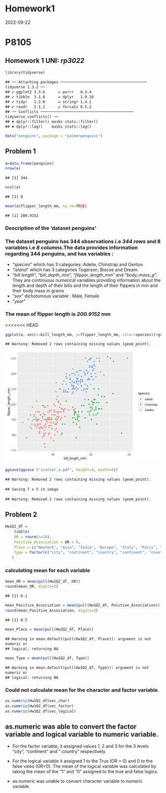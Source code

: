 Homework1
================
2022-09-22

# P8105

## Homework 1 **UNI**: *rp3022*

``` r
library(tidyverse)
```

    ## ── Attaching packages ─────────────────────────────────────── tidyverse 1.3.2 ──
    ## ✔ ggplot2 3.3.6      ✔ purrr   0.3.4 
    ## ✔ tibble  3.1.8      ✔ dplyr   1.0.10
    ## ✔ tidyr   1.2.0      ✔ stringr 1.4.1 
    ## ✔ readr   2.1.2      ✔ forcats 0.5.2 
    ## ── Conflicts ────────────────────────────────────────── tidyverse_conflicts() ──
    ## ✖ dplyr::filter() masks stats::filter()
    ## ✖ dplyr::lag()    masks stats::lag()

``` r
data("penguins", package = "palmerpenguins")
```

## Problem 1

``` r
a=data.frame(penguins)
nrow(a)
```

    ## [1] 344

``` r
ncol(a)
```

    ## [1] 8

``` r
mean(a$flipper_length_mm, na.rm=TRUE)
```

    ## [1] 200.9152

### Description of the ‘dataset penguins’

### The dataset penguins has 344 observations i.e *344 rows* and 8 variables i.e *8 columns*.The data provides information regarding 344 penguins, and has variables :

-   “*species*” which has 3 categories: Adelie, Chinstrap and Gentoo  
-   “*island*” which has 3 categories Togerson, Biscoe and Dream.
-   “*bill length*”, “*bill_depth_mm*”, “*flipper_length_mm*” and
    “*body_mass_g*”: They are continuous numerical variables providing
    information about the length and depth of their bills and the length
    of their flippers in mm and their body mass in grams
-   “*sex*” dichotomous variable : Male, Female
-   “*year*”

### The mean of flipper length is *200.9152* mm

\<\<\<\<\<\<\< HEAD

``` r
ggplot(a, aes(x=bill_length_mm, y=flipper_length_mm, color=species))+geom_point()
```

    ## Warning: Removed 2 rows containing missing values (geom_point).

![](hw1_files/figure-gfm/creating_plots-1.png)<!-- -->

``` r
ggsave(ggsave ("scatter_a.pdf", height=4, width=6))
```

    ## Warning: Removed 2 rows containing missing values (geom_point).

    ## Saving 7 x 5 in image

    ## Warning: Removed 2 rows containing missing values (geom_point).

## Problem 2

``` r
Hw1Q2_df =
    tibble(
    OR = rnorm(n=10),
    Positive_Association = OR > 0,
    Place = c("NewYork", "Asia", "India", "Europe", "Italy", "Paris", "Canada", "Germany", "London", "Boston"),
    Type = factor(c("city", "continent", "country", "continent", "country", "city", "country", "country","city", "city"))
   )
```

### calculating mean for each variable

``` r
mean_OR = mean(pull(Hw1Q2_df, OR))
round(mean_OR, digits=2)
```

    ## [1] 0.1

``` r
mean_Positive_Association = mean(pull(Hw1Q2_df, Positive_Association))
round(mean_Positive_Association, digits=2)
```

    ## [1] 0.5

``` r
mean_Place = mean(pull(Hw1Q2_df, Place))
```

    ## Warning in mean.default(pull(Hw1Q2_df, Place)): argument is not numeric or
    ## logical: returning NA

``` r
mean_Type = mean(pull(Hw1Q2_df, Type))
```

    ## Warning in mean.default(pull(Hw1Q2_df, Type)): argument is not numeric or
    ## logical: returning NA

### Could not calculate mean for the character and factor variable.

``` r
as.numeric(Hw1Q2_df$vec_char)
as.numeric(Hw1Q2_df$vec_factor)
as.numeric(Hw1Q2_df$vec_logical)
```

## as.numeric was able to convert the factor variable and logical variable to numeric variable.

-   For the factor variable, it assigned values 1, 2 and 3 for the 3
    levels “city”, “continent” and ” country” respectively.

-   For the logical variable it assigned 1 to the True (OR \> 0) and 0
    to the false vales (OR\<0). The mean of the logical variable was
    calculated by taking the mean of the “1” and “0” assigned to the
    true and false logics.

-   as.numeric was unable to convert character variable to numeric
    variable.
